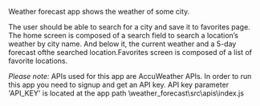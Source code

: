 Weather forecast app shows the weather of some city. 

The user should be able to search for a city and save it to favorites page. 
The home screen is composed of a search field to search a location’s weather by city name. And below it, the current weather and a 5-day forecast ofthe searched location.Favorites screen is composed of a list of favorite locations. 

*Please note:*
APIs used for this app are AccuWeather APIs. In order to run this app you need to signup and get an API key. API key parameter 'API_KEY' is located at the app path \weather_forecast\src\apis\index.js
